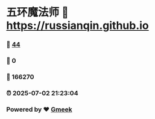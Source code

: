 # 五环魔法师 :link: https://russianqin.github.io 
### :page_facing_up: [44](https://russianqin.github.io/tag.html) 
### :speech_balloon: 0 
### :hibiscus: 166270 
### :alarm_clock: 2025-07-02 21:23:04 
### Powered by :heart: [Gmeek](https://github.com/Meekdai/Gmeek)
